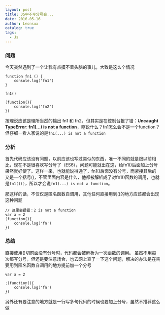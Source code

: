 ```yaml
---
layout: post
title: JS中不写分号会...
date: 2016-05-16
author: Leonsux
catalog: true
tags: 
  - Js
---
```


### 问题

今天突然遇到了一个让我有点摸不着头脑的事儿，大致是这么个情况

```
function fn1 () {
    console.log('fn1')
}

fn1()

(function(){
    console.log('fn2')
})
```

按理说应该是理所当然的输出 fn1 和 fn2，但其实是在控制台报了错：**Uncaught TypeError: fn1(...) is not a function**，瞎说什么？fn1怎么会不是一个function？但仔细一看人家说的是`fn1(...) is not a function`

### 分析

首先代码应该没有问题，以前应该也写过类似的东西，唯一不同的就是跟以前相比，现在不是很喜欢写分号了（ES6），问题可能就出在这，给fn1()后面加上分号果然就好使了。这样一来，也就能说得通了，fn1()后面没有分号，而紧接其后的又是一个括号()，不管里面内容是什么，他都被解析成了对fn1()函数的调用，也就是`fn1()()`，所以才会说`fn1(...) is not a function`。

那这样的话，不仅仅是匿名函数自调用，其他任何直接用到()的地方应该都会出现这种问题

```
// 这里会报错：2 is not a function
var a = 2
(function(){
    console.log('fn')
})
```

### 总结

直接使用()切前面没有分号时，代码都会被解析为一次函数的调用。
虽然不用每次都写分号，但还是要注意场合，也去网上查了一下这个问题，解决的办法是在需要用到匿名函数自调用的地方提前加一个分号
```
var a = 2

;(function(){
    console.log('fn')
})
```

另外还有要注意的地方就是一行写多句代码的时候也要加上分号，虽然不推荐这么做
